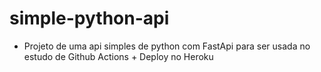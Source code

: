 # simple-python-api

- Projeto de uma api simples de python com FastApi para ser usada no estudo de Github Actions + Deploy no Heroku